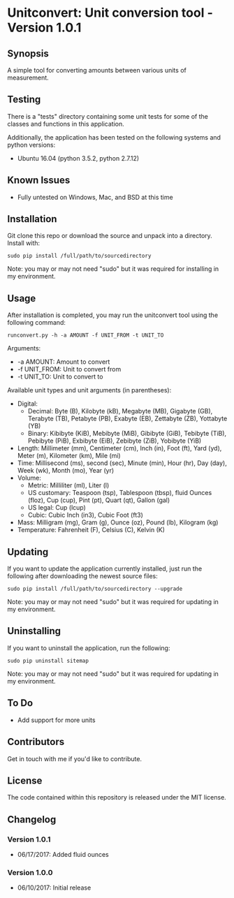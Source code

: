 # Unitconvert: Unit conversion tool - Version 1.0.1

## Synopsis

A simple tool for converting amounts between various units of measurement.

## Testing

There is a "tests" directory containing some unit tests for some of the classes and functions in this application.

Additionally, the application has been tested on the following systems and python versions:

* Ubuntu 16.04 (python 3.5.2, python 2.7.12)

## Known Issues

* Fully untested on Windows, Mac, and BSD at this time

## Installation

Git clone this repo or download the source and unpack into a directory. Install with:

`sudo pip install /full/path/to/sourcedirectory`

Note: you may or may not need "sudo" but it was required for installing in my environment.

## Usage

After installation is completed, you may run the unitconvert tool using the following command:

`runconvert.py -h -a AMOUNT -f UNIT_FROM -t UNIT_TO`

Arguments:
* -a AMOUNT: Amount to convert
* -f UNIT_FROM: Unit to convert from
* -t UNIT_TO: Unit to convert to

Available unit types and unit arguments (in parentheses):

* Digital:
  - Decimal: Byte (B), Kilobyte (kB), Megabyte (MB), Gigabyte (GB), Terabyte (TB), Petabyte (PB), Exabyte (EB), Zettabyte (ZB), Yottabyte (YB)
  - Binary: Kibibyte (KiB), Mebibyte (MiB), Gibibyte (GiB), Tebibyte (TiB), Pebibyte (PiB), Exbibyte (EiB), Zebibyte (ZiB), Yobibyte (YiB)
* Length: Millimeter (mm), Centimeter (cm), Inch (in), Foot (ft), Yard (yd), Meter (m), Kilometer (km), Mile (mi)
* Time: Millisecond (ms), second (sec), Minute (min), Hour (hr), Day (day), Week (wk), Month (mo), Year (yr)
* Volume:
  - Metric: Milliliter (ml), Liter (l)
  - US customary: Teaspoon (tsp), Tablespoon (tbsp), fluid Ounces (floz), Cup (cup), Pint (pt), Quart (qt), Gallon (gal)
  - US legal: Cup (lcup)
  - Cubic: Cubic Inch (in3), Cubic Foot (ft3)
* Mass: Milligram (mg), Gram (g), Ounce (oz), Pound (lb), Kilogram (kg)
* Temperature: Fahrenheit (F), Celsius (C), Kelvin (K)

## Updating

If you want to update the application currently installed, just run the following after downloading the newest source files:

`sudo pip install /full/path/to/sourcedirectory --upgrade`

Note: you may or may not need "sudo" but it was required for updating in my environment.

## Uninstalling

If you want to uninstall the application, run the following:

`sudo pip uninstall sitemap`

Note: you may or may not need "sudo" but it was required for updating in my environment.

## To Do

* Add support for more units

## Contributors

Get in touch with me if you'd like to contribute.

## License

The code contained within this repository is released under the MIT license.

## Changelog

### Version 1.0.1
* 06/17/2017: Added fluid ounces

### Version 1.0.0
* 06/10/2017: Initial release
